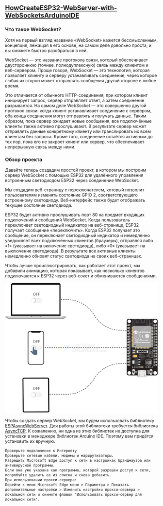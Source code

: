 ## [HowCreateESP32-WebServer-with-WebSocketsArduinoIDE](https://lastminuteengineers.com/esp32-websocket-tutorial/)

### Что такое WebSocket?

Хотя на первый взгляд название «WebSocket» кажется бессмысленным, концепция, лежащая в его основе, на самом деле довольно проста, и вы сможете быстро разобраться в ней.

WebSocket — это название протокола связи, который обеспечивает двустороннюю (точнее, полнодуплексную) связь между клиентом и веб-сервером. Проще говоря, WebSocket — это технология, которая позволяет клиенту и серверу устанавливать соединение, через которое любая из сторон может отправлять сообщения другой стороне в любое время.

Это отличается от обычного HTTP-соединения, при котором клиент инициирует запрос, сервер отправляет ответ, а затем соединение разрывается. На самом деле WebSocket — это совершенно другой протокол связи: когда клиент устанавливает соединение с сервером, оба конца соединения могут отправлять и получать данные. Таким образом, пока сервер ожидает новые сообщения, все подключённые клиенты также активно прослушивают. В результате сервер может отправлять данные конкретному клиенту или транслировать их всем клиентам без запроса. Кроме того, соединение остаётся активным до тех пор, пока его не закроет клиент или сервер, что обеспечивает непрерывную связь между ними.

### Обзор проекта

Давайте теперь создадим простой проект, в котором мы построим сервер WebSocket с помощью ESP32 для удалённого управления встроенным светодиодом ESP32 через соединение WebSocket.

Мы создадим веб-страницу с переключателем, который позволит пользователям изменять состояние GPIO 2, соответствующего встроенному светодиоду. Веб-интерфейс также будет отображать текущее состояние светодиода.

ESP32 будет активно прослушивать порт 80 на предмет входящих подключений и сообщений WebSocket. Когда пользователь переключает светодиодный индикатор на веб-странице, ESP32 получает сообщение «переключить». Когда ESP32 получает это сообщение, он переключает светодиодный индикатор и немедленно уведомляет всех подключенных клиентов (браузеры), отправляя либо «1» (указывает на включение светодиода), либо «0» (указывает на выключение светодиода). В результате все активные клиенты немедленно обновят статус светодиода на своих веб-страницах.

Чтобы лучше проиллюстрировать, как работает этот проект, мы добавили анимацию, которая показывает, как несколько клиентов подключаются к ESP32 через веб-сокет и обмениваются сообщениями.

![](ESP32-Websocket-Server-Project-Overview.gif)

Чтобы создать сервер WebSocket, мы будем использовать библиотеку [ESPAsyncWebServer](https://github.com/me-no-dev/ESPAsyncWebServer). Для работы этой библиотеки требуется библиотека [AsyncTCP](https://github.com/me-no-dev/AsyncTCP). К сожалению, ни одна из этих библиотек не доступна для установки в менеджере библиотек Arduino IDE. Поэтому вам придётся установить их вручную.

```
Проверьте подключение к Интернету
Проверьте сетевые кабели, модемы и маршрутизаторы.
Разрешить Microsoft Edge доступ к сети в настройках брандмауэра или антивирусной программы.
Если она уже указана как программа, которой разрешен доступ к сети, попробуйте удалить ее из списка и снова добавить.
При использовании прокси-сервера:
Перейти к меню Microsoft Edge меню > Параметры > Показать дополнительные настройки > Изменить настройки прокси-сервера > локальной сети и снимите флажок "Использовать прокси-сервер для локальной сети".
```




